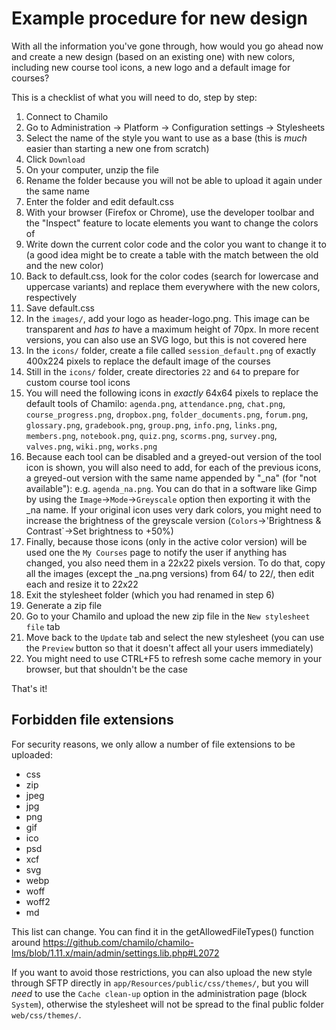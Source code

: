 # Example procedure for new design

With all the information you've gone through, how would you go ahead now and create a new design (based on an existing one) with new colors, including new course tool icons, a new logo and a default image for courses?

This is a checklist of what you will need to do, step by step:
 1. Connect to Chamilo
 2. Go to Administration -> Platform -> Configuration settings -> Stylesheets
 3. Select the name of the style you want to use as a base (this is *much* easier than starting a new one from scratch)
 4. Click `Download`
 5. On your computer, unzip the file
 6. Rename the folder because you will not be able to upload it again under the same name
 7. Enter the folder and edit default.css
 8. With your browser (Firefox or Chrome), use the developer toolbar and the "Inspect" feature to locate elements you want to change the colors of
 9. Write down the current color code and the color you want to change it to (a good idea might be to create a table with the match between the old and the new color)
 10. Back to default.css, look for the color codes (search for lowercase and uppercase variants) and replace them everywhere with the new colors, respectively
 11. Save default.css
 12. In the `images/`, add your logo as header-logo.png. This image can be transparent and *has to* have a maximum height of 70px. In more recent versions, you can also use an SVG logo, but this is not covered here
 13. In the `icons/` folder, create a file called `session_default.png` of exactly 400x224 pixels to replace the default image of the courses
 14. Still in the `icons/` folder, create directories `22` and `64` to prepare for custom course tool icons
 15. You will need the following icons in *exactly* 64x64 pixels to replace the default tools of Chamilo: `agenda.png`, `attendance.png`, `chat.png`, `course_progress.png`, `dropbox.png`, `folder_documents.png`, `forum.png`, `glossary.png`, `gradebook.png`, `group.png`, `info.png`, `links.png`, `members.png`, `notebook.png`, `quiz.png`, `scorms.png`, `survey.png`, `valves.png`, `wiki.png`, `works.png`
 16. Because each tool can be disabled and a greyed-out version of the tool icon is shown, you will also need to add, for each of the previous icons, a greyed-out version with the same name appended by "_na" (for "not available"): e.g. `agenda_na.png`. You can do that in a software like Gimp by using the `Image`->`Mode`->`Greyscale` option then exporting it with the _na name. If your original icon uses very dark colors, you might need to increase the brightness of the greyscale version (`Colors`->'Brightness & Contrast`->Set brightness to +50%)
 17. Finally, because those icons (only in the active color version) will be used one the `My Courses` page to notify the user if anything has changed, you also need them in a 22x22 pixels version. To do that, copy all the images (except the _na.png versions) from 64/ to 22/, then edit each and resize it to 22x22
 18. Exit the stylesheet folder (which you had renamed in step 6)
 19. Generate a zip file
 20. Go to your Chamilo and upload the new zip file in the `New stylesheet file` tab
 21. Move back to the `Update` tab and select the new stylesheet (you can use the `Preview` button so that it doesn't affect all your users immediately)
 21. You might need to use CTRL+F5 to refresh some cache memory in your browser, but that shouldn't be the case
 
 That's it!
 
 ## Forbidden file extensions
 
 For security reasons, we only allow a number of file extensions to be uploaded:
  - css
  - zip
  - jpeg
  - jpg
  - png
  - gif
  - ico
  - psd
  - xcf
  - svg
  - webp
  - woff
  - woff2
  - md
  
  This list can change. You can find it in the getAllowedFileTypes() function around https://github.com/chamilo/chamilo-lms/blob/1.11.x/main/admin/settings.lib.php#L2072
  
  If you want to avoid those restrictions, you can also upload the new style through SFTP directly in `app/Resources/public/css/themes/`, but you will *need* to use the `Cache clean-up` option in the administration page (block `System`), otherwise the stylesheet will not be spread to the final public folder `web/css/themes/`.
  
